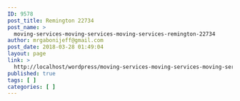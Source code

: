 ```yaml
---
ID: 9578
post_title: Remington 22734
post_name: >
  moving-services-moving-services-moving-services-remington-22734
author: mrgabonijeff@gmail.com
post_date: 2018-03-28 01:49:04
layout: page
link: >
  http://localhost/wordpress/moving-services-moving-services-moving-services-remington-22734/
published: true
tags: [ ]
categories: [ ]
---
```

